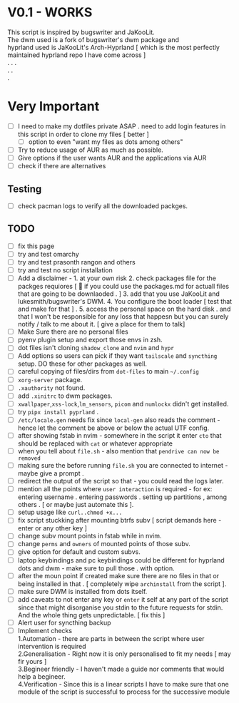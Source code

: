 # V0.1 - WORKS
This script is inspired by bugswriter and JaKooLit.  
The dwm used is a fork of bugswriter's dwm package and   
hyprland used is JaKooLit's Arch-Hyprland [ which is the most perfectly maintained hyprland repo I have come across ]  
. . .   
. .   
.   

# Very Important 

- [ ] I need to make my dotfiles private ASAP . need to add login features in this script in order to clone my files [ better ]
  - [ ] option to even "want my files as dots among others"
- [ ] Try to reduce usage of AUR as much as possible. 
- [ ] Give options if the user wants AUR and the applications via AUR 
- [ ] check if there are alternatives

## Testing 

- [ ] check pacman logs to verify all the downloaded packges.


## TODO  
- [ ] fix this page
- [ ] try and test omarchy
- [ ] try and test prasonth rangon and others 
- [ ] try and test  no script installation 
- [ ] Add a disclaimer - 
      1. at your own risk
      2. check packages file for the packges requiores [ 🤔 if you could use the packages.md for actuall files that are going to be downlaoded . ]
      3. add that you use JaKooLit and lukesmith/bugswriter's DWM.
      4. You configure the boot loader [ test that and make for that ] . 
      5. access the personal space on the hard disk . and that I won't be responsible for any loss that happesn but you can surely notify / talk to me about it. [ give a place for them to talk]
- [ ] Make Sure there are no personal files
- [ ] pyenv plugin setup and export those envs in zsh.
- [ ] dot files isn't cloning `shadow_clone` and `nvim` and `hypr`
- [ ] Add options so users can pick if they want `tailscale` and `syncthing` setup. DO these for other packages as well.
- [ ] careful copying of files/dirs from `dot-files` to main `~/.config`
- [ ] `xorg-server` package.
- [ ] `.xauthority` not found.
- [ ] add `.xinitrc` to dwm packages.
- [ ] `xwallpaper`,`xss-lock`,`lm_sensors`, `picom` and `numlockx` didn't get installed. 
- [ ] try `pipx install pyprland` .
- [ ] `/etc/locale.gen` needs fix since `local-gen` also reads the comment - hence let the comment be above or below the actual UTF config.
- [ ] after showing fstab in nvim - somewhere in the script it enter ```cto``` that should be replaced with ```cat``` or whatever appropriate 
- [ ] when you tell about `file.sh` - also mention that ``````pendrive can now be removed``````
- [ ] making sure the before running `file.sh` you are connected to internet - maybe give a prompt .
- [ ] redirect the output of the script so that - you could read the logs later.
- [ ] mention all the points where `user interaction` is required - for ex: entering username . entering passwords . setting up partitions , among others . [ or maybe just automate this ].
- [ ] setup usage like `curl..chmod +x...` 
- [ ] fix script stuckking after mounting btrfs subv [ script demands here - enter or any other key ]
- [ ] change subv mount points in fstab while in nvim.
- [ ] change `perms` and `owners` of mounted points of those subv.
- [ ] give option for default and custom subvs.
- [ ] laptop keybindings and pc keybindings could be different for hyprland dots and dwm - make sure to pull those . with option.
- [ ] after the moun point if created make sure there are no files in that or being installed in that . [ completely wipe `archinstall` from the script ].
- [ ] make sure DWM is installed from dots itself.
- [ ] add caveats to not enter any key or ```enter``` it self at any part of the script since that might disorganise you stdin to the future requests for stdin. And the whole thing gets unpredictable. [ fix this ]
- [ ] Alert user for syncthing backup  
- [ ] Implement checks  
1.Automation - there are parts in between the script where user intervention is required   
2.Generalisation - Right now it is only personalised to fit my needs [ may fir yours ]   
3.Begineer friendly - I haven't made a guide nor comments that would help a begineer.   
4.Verification - Since this is a linear scripts I have to make sure that one module of the script is successful to process for the successive module   
